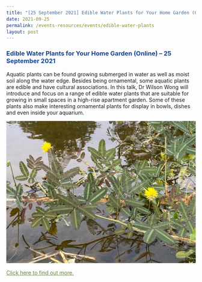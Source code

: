 ```yaml
---
title: "[25 September 2021] Edible Water Plants for Your Home Garden (Online)"
date: 2021-09-25
permalink: /events-resources/events/edible-water-plants
layout: post
---
```




<h3 style="color:#124596; font-weight:bold;"><a style="color:#124596; text-decoration:none;" href="https://www.nparks.gov.sg/activities/events-and-workshops/2021/9/edible-water-plants-for-your-home-garden">Edible Water Plants for Your Home Garden (Online) – 25 September 2021</a></h3>

Aquatic plants can be found growing submerged in water as well as moist
soil along the water edge. Besides being ornamental, some aquatic plants are edible
and have cultural associations. In this talk, Dr Wilson Wong will introduce and focus
on a range of edible water plants that are suitable for growing in small spaces in a
high-rise apartment garden. Some of these plants also make interesting ornamental
plants for display in bowls, dishes and even inside your aquarium.

![Alt text for image on Isomer site](/images/neptunia.jpg)

<a style="color:#62863a;" href="https://www.nparks.gov.sg/activities/events-and-workshops/2021/9/edible-water-plants-for-your-home-garden">Click here to find out more.</a>